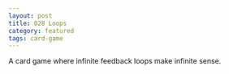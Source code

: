 ```yaml
---
layout: post
title: 028 Loops
category: featured
tags: card-game
---
```

A card game where infinite feedback loops make infinite sense.



